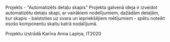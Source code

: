 
Projekts - "Automatizēts detaļu skapis"
Projekta galvenā ideja ir izveidot automatizētu detaļu skapi, ar vairākiem nodelījumiem, dažādām detaļām, kur skapis - balstoties uz svara un iepriekšējiem mētījumiem - spētu noteikt esošo komponentu skaitu katrā nodalījumā. 

Projektu izstrādā Karīna Anna Lapiņa, IT2020
